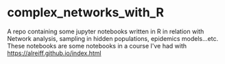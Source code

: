 # complex_networks_with_R
A repo containing some jupyter notebooks written in R in relation with Network analysis, sampling in hidden populations, epidemics models...etc.
These notebooks are some notebooks in a course I've had with https://alreiff.github.io/index.html 

